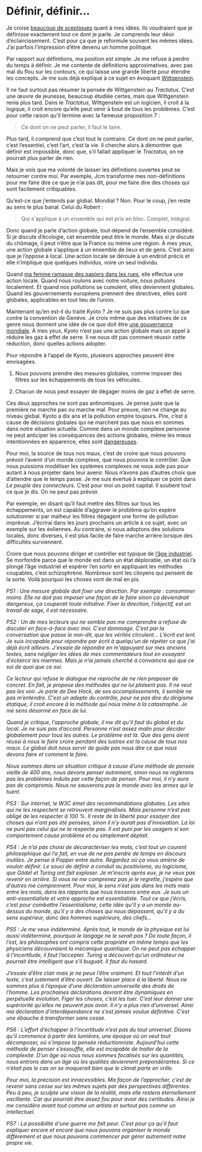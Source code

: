 # Définir, définir…

Je croise [beaucoup de sceptiques](http://blpwebzine.blogs.com/champg/2006/07/freemen_dbat_cr.html#more) quant à mes idées. Ils voudraient que je définisse exactement tout ce dont je parle. Je comprends leur désir d’éclaircissement. C’est pour ça que je reformule souvent les mêmes idées. J’ai parfois l’impression d’être devenu un homme politique.

Par rapport aux définitions, ma position est simple. Je me refuse à perdre du temps à définir. Je me contente de définitions approximatives, avec pas mal du flou sur les contours, ce qui laisse une grande liberté pour étendre les concepts. Je me suis déjà expliqué à ce sujet en évoquant [Wittgenstein](/2006/07/13/internet-comme-territoire-ter/).

Il ne faut surtout pas résumer la pensée de Wittgenstein au *Tractatus*. C’est une œuvre de jeunesse, beaucoup étudiée certes, mais que Wittgenstein renia plus tard. Dans le *Tractatus*, Wittgenstein est un logicien, il croit à la logique, il croit encore qu’elle peut venir à bout de tous les problèmes. C’est pour cette raison qu’il termine avec la fameuse proposition 7 :

> Ce dont on ne peut parler, il faut le taire.

Plus tard, il comprend que c’est tout le contraire. Ce dont on ne peut parler, c’est l’essentiel, c’est l’art, c’est la vie. Il cherche alors à démontrer que définir est impossible, donc que, s’il fallait appliquer le *Tractatus,* on ne pourrait plus parler de rien.

Mais je vois que ma volonté de laisser les définitions ouvertes peut se retourner contre moi. Par exemple, Jcm transforme mes non-définitions pour me faire dire ce que je n’ai pas dit, pour me faire dire des choses qui sont facilement critiquables.

Qu’est-ce que j’entends par global. Mondial ? Non. Pour le coup, j’en reste au sens le plus banal. Celui du Robert :

> Qui s'applique à un ensemble qui est pris en bloc. Complet, intégral.

Donc quand je parle d’action globale, tout dépend de l’ensemble considéré. Si je discute d’écologie, cet ensemble peut être le monde. Mais si je discute du chômage, il peut n’être que la France ou même une région. À mes yeux, une action globale s’applique à un ensemble de lieux et de gens. C’est ainsi que je l’oppose à local. Une action locale se déroule à un endroit précis et elle n’implique que quelques individus, voire un seul individu.

Quand [ma femme ramasse des papiers dans les rues](/2006/05/14/que-faire/), elle effectue une action locale. Quand nous roulons avec notre voiture, nous polluons localement. Et quand nos pollutions se cumulent, elles deviennent globales. Quand les gouvernements européens prennent des directives, elles sont globales, applicables en tout lieu de l’union.

Maintenant qu’en est-il du traité Kyoto ? Je ne suis pas plus contre lui que contre la convention de Genève. Je crois même que des initiatives de ce genre nous donnent une idée de ce que doit être [une gouvernance mondiale](/2006/07/04/interdependance-ou-etat/). À mes yeux, Kyoto n’est pas une action globale mais un appel à réduire les gaz à effet de serre. Il ne nous dit pas comment réussir cette réduction, donc quelles actions adopter.

Pour répondre à l’appel de Kyoto, plusieurs approches peuvent être envisagées.

1. Nous pouvons prendre des mesures globales, comme imposer des filtres sur les échappements de tous les véhicules.

2. Chacun de nous peut essayer de dégager moins de gaz à effet de serre.

Ces deux approches ne sont pas antinomiques. Je pense juste que la première ne marche pas ou marche mal. Pour preuve, rien ne change au niveau global. Kyoto a dix ans et la pollution empire toujours. Pire, c’est à cause de décisions globales qui ne marchent pas que nous en sommes dans notre situation actuelle. Comme dans un monde complexe personne ne peut anticiper les conséquences des actions globales, même les mieux intentionnées en apparence, elles sont [dangereuses](/2006/07/19/l%e2%80%99irresponsabilite-des-politiques-bis/).

Pour moi, la source de tous nos maux, c’est de croire que nous pouvons prévoir l’avenir d’un monde complexe, que nous pouvons le contrôler. Que nous puissions modéliser les systèmes complexes ne nous aide pas pour autant à nous projeter dans leur avenir. Nous n’avons pas d’autres choix que d’attendre que le temps passe. Je me suis évertué à expliquer ce point dans *Le peuple des connecteurs*. C’est pour moi un point capital. Il soutient tout ce que je dis. On ne peut pas prévoir.

Par exemple, en disant qu’il faut mettre des filtres sur tous les échappements, on est capable d’aggraver le problème qu’on espère solutionner si par malheur les filtres dégagent une forme de pollution imprévue. J’écrirai dans les jours prochains un article à ce sujet, avec un exemple sur les éoliennes. Au contraire, si nous adoptons des solutions locales, donc diverses, il est plus facile de faire marche arrière lorsque des difficultés surviennent.

Croire que nous pouvons diriger et contrôler est typique de [l’âge industriel](/2006/07/31/je-suis%e2%80%a6-pas-encore-un-freemen/). Se morfondre parce que le monde est dans un état déplorable, un état où l’a plongé l’âge industriel et espérer l’en sortir en appliquant les méthodes coupables, c’est schizophrène. Nombreux sont les citoyens qui pensent de la sorte. Voilà pourquoi les choses vont de mal en pis.

*PS1 : Une mesure globale doit fixer une direction. Par exemple : consommer moins. Elle ne doit pas imposer une façon de le faire sinon ça deviendrait dangereux, ça couperait toute initiative. Fixer la direction, l’objectif, est un travail de sage, il est nécessaire.*

*PS2 : Un de mes lecteurs qui ne semble pas me comprendre a refusé de discuter en face-à-face avec moi. C'est dommage. C’est par la conversation que passe le non-dit, que les vérités circulent… L’écrit est lent. Je suis incapable pour répondre par écrit à quelqu'un de répéter ce que j'ai déjà écrit ailleurs. J'essaie de répondre en m'appuyant sur mes anciens textes, sans négliger les idées de mes commentateurs tout en essayant d’éclaircir les miennes. Mais je n’ai jamais cherché à convaincre qui que ce soi de quoi que ce soi.*

*Ce lecteur qui refuse le dialogue me reproche de ne rien proposer de concret. En fait, je propose des méthodes qui ne lui plaisent pas. Il ne veut pas les voir. Je parle de Dee Hock, de ses accomplissements, il semble ne pas m’entendre. C'est un adepte du contrôle, pour ne pas dire du dirigisme étatique, il croit encore à la méthode qui nous mène à la catastrophe. Je me sens désarmé en face de lui.*

*Quand je critique, l’approche globale, il me dit qu’il faut du global et du local. Je ne suis pas d’accord. Personne n’est assez malin pour décider globalement pour tous les autres. Le problème est là. Que des gens aient réussi à nous le faire croire pendant des lustres est la cause de tous nos maux. Le global doit nous servir de guide pas nous dire ce que nous devons faire et comment le faire.*

*Nous sommes dans un situation critique à cause d’une méthode de pensée vieille de 400 ans, nous devons penser autrement, sinon nous ne réglerons pas les problèmes induits par cette façon de penser. Pour moi, il n’y aura pas de compromis. Nous ne sauverons pas le monde avec les armes qui le tuent.*

*PS3 : Sur internet, le W3C émet des recommandations globales. Les sites qui ne les respectent se retrouvent marginalisés. Mais personne n’est pas obligé de les respecter à 100 %. Il reste de la liberté pour essayer des choses qui n’ont pas été pensées, sinon il n’y aurait pas d’innovation. La loi ne puni pas celui qui ne la respecte pas. Il est puni par les usagers si son comportement cause problème et ou simplement déplait.*

*PS4 : Je n’ai pas choisi de décaractériser les mots, c’est tout un courent philosophique qui l’a fait, en vue de ne pas perdre de temps en discours inutiles. Je pense à Popper entre autre. Regardez où ça vous amène de vouloir définir. Le souci de définir a conduit au positivisme, au logicisme, que Gödel et Turing ont fait exploser. Je m’inscris après eux, je ne veux pas revenir en arrière. Si vous ne me comprenez pas je le regrette, j’espère que d’autres me comprennent. Pour moi, le sens n’est pas dans les mots mais entre les mots, dans les rapports que nous tressons entre eux. Je suis un anti-essentialiste et votre approche est essentialiste. Tout ce que j’écris, c’est pour combattre l’essentialisme, cette idée qu’il y a un monde au-dessus du monde, qu’il y a des choses qui nous dépassent, qu’il y a du sens supérieur, donc des hommes supérieurs, des chefs…*

*PS5 : Je me veux indéterminé. Après tout, le monde de la physique est lui aussi indéterminé, pourquoi le langage ne le serait pas ? De toute façon, il l’est, les philosophes ont compris cette propriété en même temps que les physiciens découvraient la mécanique quantique. On ne peut pas échapper à l’incertitude, il faut l’accepter. Turing a découvert qu’un ordinateur ne pourrait être intelligent que s’il buguait. Il faut du hasard.*

*J’essaie d’être clair mais je ne peux l’être vraiment. Et tout l’intérêt d’un texte, c’est justement d’être ouvert. De laisser place à la liberté. Nous ne sommes plus à l’époque d’une déclaration universelle des droits de l’homme. Les prochaines déclarations devront être dynamiques en perpétuelle évolution. Figer les choses, c’est les tuer. C’est leur donner une supériorité qu’elles ne peuvent pas avoir. Il n’y a plus rien d’universel. Ainsi ma déclaration d’interdépendance ne s’est jamais voulue définitive. C’est une ébauche à transformer sans cesse.*

*PS6 : L’effort d’échapper à l’incertitude n’est pas du tout universel. Disons qu’il commence à partir des lumières, une époque où on veut tout décomposer, où s’impose la pensée réductionniste. Aujourd’hui cette méthode de penser s’essouffle, elle est incapable de traiter de la complexité. D’un âge où nous nous sommes focalisés sur les quantités, nous entrons dans un âge où les qualités deviennent prépondérantes. Si ce n’était pas le cas on se moquerait bien que le climat parte en vrille.* 

*Pour moi, la précision est innacessibles. Ma façon de l’approcher, c’est de revenir sans cesse sur les mêmes sujets par des perspectives différentes. Peu à peu, je sculpte une vision de la réalité, mais elle restera éternellement vacillante. Car qui pourrait être assez fou pour avoir des certitudes. Ainsi je me considère avant tout comme un artiste et surtout pas comme un intellectuel.*

*PS7 : La possibilité d'une guerre me fait peur. C’est pour ça qu’il faut expliquer encore et encore que nous pouvons organiser le monde différement et que nous pouvons commencer par gérer autrement notre propre vie.*